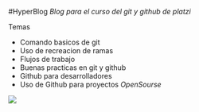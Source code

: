 

#HyperBlog
*Blog para el curso del git y github de platzi*

Temas
- Comando basicos de git
- Uso de recreacion de ramas
- Flujos de trabajo
- Buenas practicas en git y github
- Github para desarrolladores 
- Uso de Github para proyectos *OpenSourse*

[![](https://www.howtogeek.com/wp-content/uploads/2017/09/1-github-explained.png?width=1198&trim=1,1&bg-color=000&pad=1,1)](http://https://www.howtogeek.com/wp-content/uploads/2017/09/1-github-explained.png?width=1198&trim=1,1&bg-color=000&pad=1,1)
